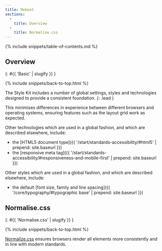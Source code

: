 ```yaml
---
title: Reboot
sections:
  -
    title: Overview
  -
    title: Normalise.css
---
```


{% include snippets/table-of-contents.md %}

## Overview
{: #{{ 'Basic' | slugify }} }

{% include snippets/back-to-top.html %}

The Style Kit includes a number of global settings, styles and technologies designed to provide a consistent foundation.
{: .lead }

This minimises differences in experience between different browsers and operating systems, ensuring features such as
the layout grid work as expected.

Other technologies which are used in a global fashion, and which are described elsewhere, include:

* the [HTML5 document type]({{ '/start/standards-accessibility/#html5' | prepend: site.baseurl }})
* the [responsive meta tag]({{ '/start/standards-accessibility/#responsiveness-and-mobile-first' | prepend: site.baseurl }})

Other styles which are used in a global fashion, and which are described elsewhere, include:

* the default [font size, family and line spacing]({{ '/core/typography/#typographic base' | prepend: site.baseurl }})

## Normalise.css
{: #{{ 'Normalise.css' | slugify }} }

{% include snippets/back-to-top.html %}

[Normalize.css](http://necolas.github.io/normalize.css/) ensures browsers render all elements more consistently and in
line with modern standards.
